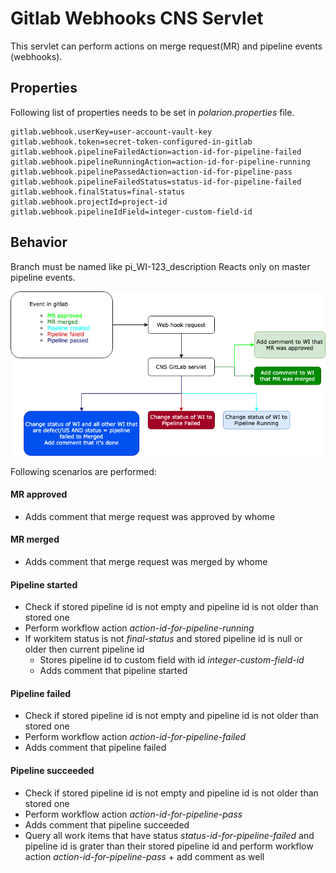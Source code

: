 # Gitlab Webhooks CNS Servlet

This servlet can perform actions on merge request(MR) and pipeline events (webhooks).

## Properties

Following list of properties needs to be set in *polarion.properties* file.

```
gitlab.webhook.userKey=user-account-vault-key
gitlab.webhook.token=secret-token-configured-in-gitlab
gitlab.webhook.pipelineFailedAction=action-id-for-pipeline-failed
gitlab.webhook.pipelineRunningAction=action-id-for-pipeline-running
gitlab.webhook.pipelinePassedAction=action-id-for-pipeline-pass
gitlab.webhook.pipelineFailedStatus=status-id-for-pipeline-failed
gitlab.webhook.finalStatus=final-status
gitlab.webhook.projectId=project-id
gitlab.webhook.pipelineIdField=integer-custom-field-id
```

## Behavior

Branch must be named like pi_WI-123_description
Reacts only on master pipeline events.

![Simple diagram](gitlabCnsWebhookDiagramSimple.png "Diagram")

Following scenarios are performed:
#### MR approved
- Adds comment that merge request was approved by whome

#### MR merged
- Adds comment that merge request was merged by whome

#### Pipeline started
- Check if stored pipeline id is not empty and pipeline id is not older than stored one
- Perform workflow action *action-id-for-pipeline-running*
- If workitem status is not *final-status* and stored pipeline id is null or older then current pipeline id
    - Stores pipeline id to custom field with id *integer-custom-field-id*
    - Adds comment that pipeline started

#### Pipeline failed
- Check if stored pipeline id is not empty and pipeline id is not older than stored one
- Perform workflow action *action-id-for-pipeline-failed*
- Adds comment that pipeline failed

#### Pipeline succeeded
- Check if stored pipeline id is not empty and pipeline id is not older than stored one
- Perform workflow action *action-id-for-pipeline-pass*
- Adds comment that pipeline succeeded
- Query all work items that have status *status-id-for-pipeline-failed* and pipeline id is grater than their stored pipeline id and perform workflow action *action-id-for-pipeline-pass* + add comment as well
